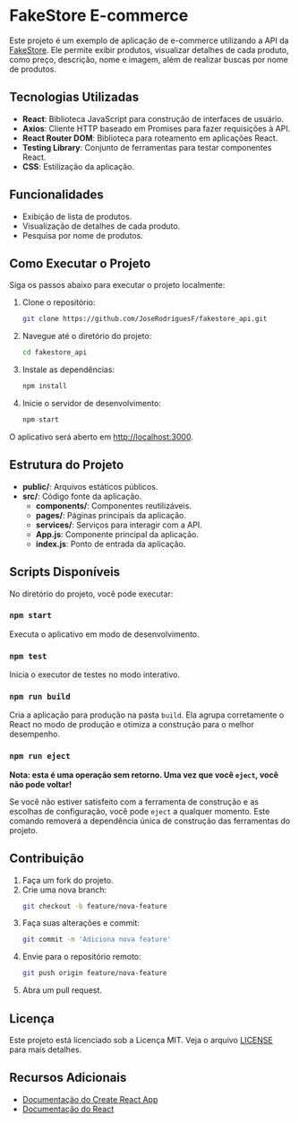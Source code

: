 # FakeStore E-commerce

Este projeto é um exemplo de aplicação de e-commerce utilizando a API da [FakeStore](https://fakestoreapi.com). Ele permite exibir produtos, visualizar detalhes de cada produto, como preço, descrição, nome e imagem, além de realizar buscas por nome de produtos.

## Tecnologias Utilizadas

- **React**: Biblioteca JavaScript para construção de interfaces de usuário.
- **Axios**: Cliente HTTP baseado em Promises para fazer requisições à API.
- **React Router DOM**: Biblioteca para roteamento em aplicações React.
- **Testing Library**: Conjunto de ferramentas para testar componentes React.
- **CSS**: Estilização da aplicação.

## Funcionalidades

- Exibição de lista de produtos.
- Visualização de detalhes de cada produto.
- Pesquisa por nome de produtos.

## Como Executar o Projeto

Siga os passos abaixo para executar o projeto localmente:

1. Clone o repositório:
    ```sh
    git clone https://github.com/JoseRodriguesF/fakestore_api.git
    ```

2. Navegue até o diretório do projeto:
    ```sh
    cd fakestore_api
    ```

3. Instale as dependências:
    ```sh
    npm install
    ```

4. Inicie o servidor de desenvolvimento:
    ```sh
    npm start
    ```

O aplicativo será aberto em [http://localhost:3000](http://localhost:3000).

## Estrutura do Projeto

- **public/**: Arquivos estáticos públicos.
- **src/**: Código fonte da aplicação.
  - **components/**: Componentes reutilizáveis.
  - **pages/**: Páginas principais da aplicação.
  - **services/**: Serviços para interagir com a API.
  - **App.js**: Componente principal da aplicação.
  - **index.js**: Ponto de entrada da aplicação.

## Scripts Disponíveis

No diretório do projeto, você pode executar:

### `npm start`

Executa o aplicativo em modo de desenvolvimento.

### `npm test`

Inicia o executor de testes no modo interativo.

### `npm run build`

Cria a aplicação para produção na pasta `build`. Ela agrupa corretamente o React no modo de produção e otimiza a construção para o melhor desempenho.

### `npm run eject`

**Nota: esta é uma operação sem retorno. Uma vez que você `eject`, você não pode voltar!**

Se você não estiver satisfeito com a ferramenta de construção e as escolhas de configuração, você pode `eject` a qualquer momento. Este comando removerá a dependência única de construção das ferramentas do projeto.

## Contribuição

1. Faça um fork do projeto.
2. Crie uma nova branch:
    ```sh
    git checkout -b feature/nova-feature
    ```
3. Faça suas alterações e commit:
    ```sh
    git commit -m 'Adiciona nova feature'
    ```
4. Envie para o repositório remoto:
    ```sh
    git push origin feature/nova-feature
    ```
5. Abra um pull request.

## Licença

Este projeto está licenciado sob a Licença MIT. Veja o arquivo [LICENSE](LICENSE) para mais detalhes.

## Recursos Adicionais

- [Documentação do Create React App](https://facebook.github.io/create-react-app/docs/getting-started)
- [Documentação do React](https://reactjs.org/)
